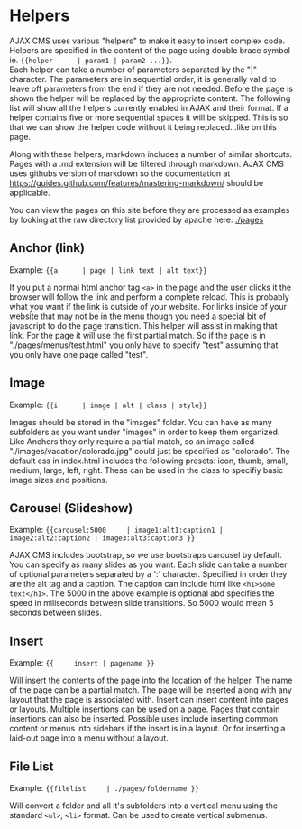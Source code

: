 # Helpers

AJAX CMS uses various "helpers" to make it easy to insert complex code.  Helpers are specified in the content of the page using double brace symbol ie. `{{helper      | param1 | param2 ...}}`.  
Each helper can take a number of parameters separated by the "|" character.  The parameters are in sequential order, it is generally valid to leave off parameters from the end if they
are not needed.  Before the page is shown the helper will be replaced by the appropriate content.  The following list will show all the helpers currently enabled in AJAX and their format.  If 
a helper contains five or more sequential spaces it will be skipped.  This is so that we can show the helper code without it being replaced...like on this page.

Along with these helpers, markdown includes a number of similar shortcuts.  Pages with a .md extension will be filtered through markdown.  AJAX CMS uses githubs version of markdown so the 
documentation at https://guides.github.com/features/mastering-markdown/ should be applicable.

You can view the pages on this site before they are processed as examples by looking at the raw directory list provided by apache here: <a href='./pages'>./pages</a>

## Anchor (link)
Example: `{{a      | page | link text | alt text}}`

If you put a normal html anchor tag `<a>` in the page and the user clicks it the browser will follow the link and perform a complete reload.  This is probably what you want if the link is 
outside of your website.  For links inside of your website that may not be in the menu though you need a special bit of javascript to do the page transition.  This helper will assist in making
that link.  For the page it will use the first partial match.  So if the page is in "./pages/menus/test.html" you only have to specify "test" assuming that you only have one page called "test".

## Image
Example: `{{i      | image | alt | class | style}}`

Images should be stored in the "images" folder.  You can have as many subfolders as you want under "images" in order to keep them organized.  Like Anchors they only require a partial match, 
so an image called "./images/vacation/colorado.jpg" could just be specified as "colorado".  The default css in index.html includes the following presets: icon, thumb, small, medium, large,
left, right.  These can be used in the class to specifiy basic image sizes and positions.

## Carousel (Slideshow)
Example: `{{carousel:5000     | image1:alt1:caption1 | image2:alt2:caption2 | image3:alt3:caption3 }}`

AJAX CMS includes bootstrap, so we use bootstraps carousel by default.  You can specify as many slides as you want.  Each slide can take a number of optional parameters separated by a ':' 
character.  Specified in order they are the alt tag and a caption.  The caption can include html like `<h1>Some text</h1>`.  The 5000 in the above example is optional abd specifies the 
speed in miliseconds between slide transitions.  So 5000 would mean 5 seconds between slides.  

## Insert
Example: `{{     insert | pagename }}`

Will insert the contents of the page into the location of the helper.  The name of the page can be a partial match.  The page will be inserted along with any layout that the page is associated with.
Insert can insert content into pages or layouts.  Multiple insertions can be used on a page.  Pages that contain insertions can also be inserted.  Possible uses include inserting common content or
menus into sidebars if the insert is in a layout.  Or for inserting a laid-out page into a menu without a layout.

## File List
Example: `{{filelist     | ./pages/foldername }}`

Will convert a folder and all it's subfolders into a vertical menu using the standard `<ul>`, `<li>` format.  Can be used to create vertical submenus.